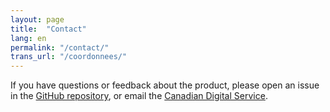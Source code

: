```yaml
---
layout: page
title:  "Contact"
lang: en
permalink: "/contact/"
trans_url: "/coordonnees/"
---
```


If you have questions or feedback about the product, please open an issue in the [GitHub repository](https://github.com/cds-snc/find-benefits-and-services/issues), or email the [Canadian Digital Service](mailto:cds-snc@tbs-sct.gc.ca).  
